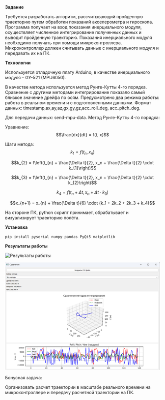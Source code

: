 **Задание**

Требуется разработать алгоритм, рассчитывающий пройденную траекторию путем обработки показаний акселерометра и гироскопа. Программа получает на вход показания инерциального модуля, осуществляет численное интегрирование полученных данных и выводит пройденную траекторию.
Показания инерциального модуля необходимо получать при помощи микроконтроллера. Микроконтроллер должен считывать данные с инерциального модуля и передавать их на ПК. 

**Технологии**

Используется отладочную плату Arduino, в качестве инерциального модуля – GY-521 (MPU6050). 

В качестве метода используется метод Рунге-Кутты 4-го порядка. Сравнение с другими методами интегрирование показало самый близкое значение дрейфа по осям. 
Предусмотрено два режима работы: работа в реальном времени и с подготовленными данными.
Формат данных: timestamp,ax,ay,az,gx,gy,gz,acc_roll_deg, acc_pitch_deg.

Для передачи данных: send-mpu-data.
Метод Рунге-Кутты 4-го порядка:

Уравнение:  
$$\frac{dx}{dt} = f(t, x)$$

Шаги метода:  
$$k_{1} = f(t_{n}, x_{n})$$  

$$k_{2} = f\left(t_{n} + \frac{\Delta t}{2}, x_n + \frac{\Delta t}{2} \cdot k_{1}\right)$$  

$$k_{3} = f\left(t_{n} + \frac{\Delta t}{2}, x_n + \frac{\Delta t}{2} \cdot k_{2}\right)$$  

$$k_{4} = f(t_{n} + \Delta t, x_{n} + \Delta t \cdot k_3)$$  

$$x_{n+1} = x_{n} + \frac{\Delta t}{6} \cdot (k_1 + 2k_2 + 2k_3 + k_4)$$

На стороне ПК, python скрипт принимает, обрабатывает и визуализирует траекторию полёта.

**Установка**
```python
pip install pyserial numpy pandas PyQt5 matplotlib
```

**Результаты работы**

![Результаты работы](ezgif-8d03efb8ddddd4.gif)

![Результаты работы](compare.png)

Бонусная задача: 

Организовать расчет траектории в масштабе реального времени на микроконтроллере и передачу расчетной траектории на ПК.
